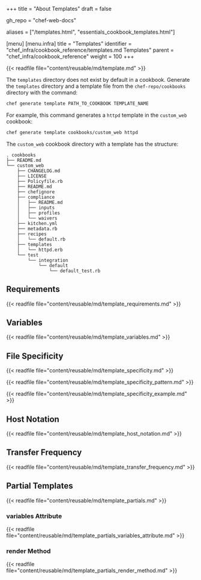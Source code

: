 +++
title = "About Templates"
draft = false

gh_repo = "chef-web-docs"

aliases = ["/templates.html", "essentials_cookbook_templates.html"]

[menu]
  [menu.infra]
    title = "Templates"
    identifier = "chef_infra/cookbook_reference/templates.md Templates"
    parent = "chef_infra/cookbook_reference"
    weight = 100
+++

{{< readfile file="content/reusable/md/template.md" >}}

The `templates` directory does not exist by default in a cookbook.
Generate the `templates` directory and a template file from the `chef-repo/cookbooks` directory with the command:

```bash
chef generate template PATH_TO_COOKBOOK TEMPLATE_NAME
```

For example, this command generates a `httpd` template in the `custom_web` cookbook:

```bash
chef generate template cookbooks/custom_web httpd
```

The `custom_web` cookbook directory with a template has the structure:

```text
. cookbooks
├── README.md
└── custom_web
    ├── CHANGELOG.md
    ├── LICENSE
    ├── Policyfile.rb
    ├── README.md
    ├── chefignore
    ├── compliance
    │   ├── README.md
    │   ├── inputs
    │   ├── profiles
    │   └── waivers
    ├── kitchen.yml
    ├── metadata.rb
    ├── recipes
    │   └── default.rb
    ├── templates
    │   └── httpd.erb
    └── test
        └── integration
            └── default
                └── default_test.rb
```

## Requirements

{{< readfile file="content/reusable/md/template_requirements.md" >}}

## Variables

{{< readfile file="content/reusable/md/template_variables.md" >}}

## File Specificity

{{< readfile file="content/reusable/md/template_specificity.md" >}}

{{< readfile file="content/reusable/md/template_specificity_pattern.md" >}}

{{< readfile file="content/reusable/md/template_specificity_example.md" >}}

## Host Notation

{{< readfile file="content/reusable/md/template_host_notation.md" >}}

## Transfer Frequency

{{< readfile file="content/reusable/md/template_transfer_frequency.md" >}}

## Partial Templates

{{< readfile file="content/reusable/md/template_partials.md" >}}

### variables Attribute

{{< readfile file="content/reusable/md/template_partials_variables_attribute.md" >}}

### render Method

{{< readfile file="content/reusable/md/template_partials_render_method.md" >}}
